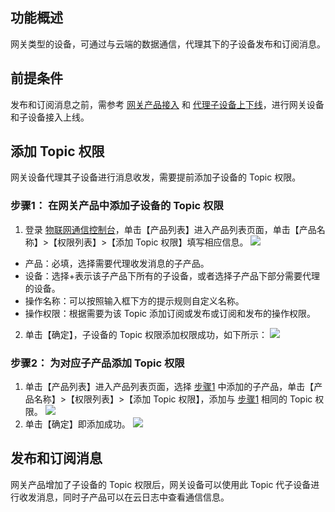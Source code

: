 ## 功能概述

网关类型的设备，可通过与云端的数据通信，代理其下的子设备发布和订阅消息。

## 前提条件
发布和订阅消息之前，需参考 [网关产品接入](https://cloud.tencent.com/document/product/634/32740) 和 [代理子设备上下线](https://cloud.tencent.com/document/product/634/45961)，进行网关设备和子设备接入上线。

## 添加 Topic 权限

网关设备代理其子设备进行消息收发，需要提前添加子设备的 Topic 权限。

<span id="test"></span>
### 步骤1： 在网关产品中添加子设备的 Topic 权限
1. 登录 [物联网通信控制台](https://console.cloud.tencent.com/iothub)，单击【产品列表】进入产品列表页面，单击【产品名称】>【权限列表】>【添加 Topic 权限】填写相应信息。
![](https://main.qcloudimg.com/raw/5c9077e62a111f87a713533adbf1edb3.jpg)
 - 产品：必填，选择需要代理收发消息的子产品。
 - 设备：选择+表示该子产品下所有的子设备，或者选择子产品下部分需要代理的设备。
 - 操作名称：可以按照输入框下方的提示规则自定义名称。
 - 操作权限：根据需要为该 Topic 添加订阅或发布或订阅和发布的操作权限。
2. 单击【确定】，子设备的 Topic 权限添加权限成功，如下所示：
![](https://main.qcloudimg.com/raw/1e49d2923bd18b1067c52603e027b0f5.jpg)

### 步骤2： 为对应子产品添加 Topic 权限
1. 单击【产品列表】进入产品列表页面，选择 [步骤1](#test) 中添加的子产品，单击【产品名称】>【权限列表】>【添加 Topic 权限】，添加与 [步骤1](#test) 相同的 Topic 权限。
![](https://main.qcloudimg.com/raw/2fc36acd5c7021c0c87de1b34d06ee7f.jpg)
2. 单击【确定】即添加成功。
![](https://main.qcloudimg.com/raw/56b4ad6e2e76eb35566828d6143fbe51.jpg)

## 发布和订阅消息

网关产品增加了子设备的 Topic 权限后，网关设备可以使用此 Topic 代子设备进行收发消息，同时子产品可以在云日志中查看通信信息。
